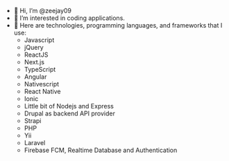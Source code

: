- 👋 Hi, I’m @zeejay09
- 👀 I’m interested in coding applications.
- 🌱 Here are technologies, programming languages, and frameworks that I use:
  - Javascript
  - jQuery
  - ReactJS
  - Next.js
  - TypeScript
  - Angular
  - Nativescript
  - React Native
  - Ionic
  - Little bit of Nodejs and Express
  - Drupal as backend API provider
  - Strapi
  - PHP
  - Yii
  - Laravel
  - Firebase FCM, Realtime Database and Authentication
<!---
zeejay09/zeejay09 is a ✨ special ✨ repository because its `README.md` (this file) appears on your GitHub profile.
You can click the Preview link to take a look at your changes.
--->
